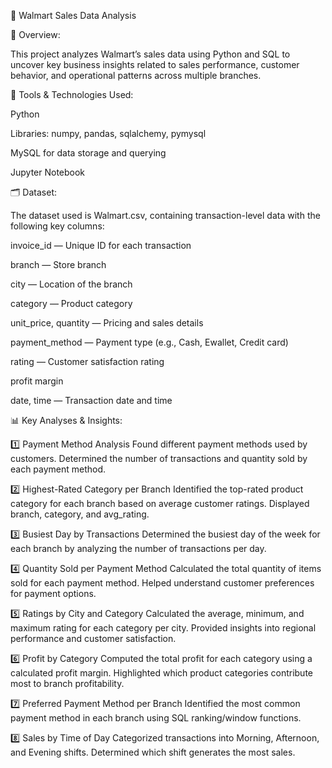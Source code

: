 🛒 Walmart Sales Data Analysis

📖 Overview:

This project analyzes Walmart’s sales data using Python and SQL to uncover key business insights related to sales performance, customer behavior, and operational patterns across multiple branches.

🧰 Tools & Technologies Used:

Python 

Libraries: numpy, pandas, sqlalchemy, pymysql

MySQL for data storage and querying

Jupyter Notebook 

🗂️ Dataset:

The dataset used is Walmart.csv, containing transaction-level data with the following key columns:

invoice_id — Unique ID for each transaction

branch — Store branch 

city — Location of the branch

category — Product category

unit_price, quantity — Pricing and sales details

payment_method — Payment type (e.g., Cash, Ewallet, Credit card)

rating — Customer satisfaction rating

profit margin

date, time — Transaction date and time

📊 Key Analyses & Insights:

1️⃣ Payment Method Analysis
Found different payment methods used by customers.
Determined the number of transactions and quantity sold by each payment method.

2️⃣ Highest-Rated Category per Branch
Identified the top-rated product category for each branch based on average customer ratings.
Displayed branch, category, and avg_rating.

3️⃣ Busiest Day by Transactions
Determined the busiest day of the week for each branch by analyzing the number of transactions per day.

4️⃣ Quantity Sold per Payment Method
Calculated the total quantity of items sold for each payment method.
Helped understand customer preferences for payment options.

5️⃣ Ratings by City and Category
Calculated the average, minimum, and maximum rating for each category per city.
Provided insights into regional performance and customer satisfaction.

6️⃣ Profit by Category
Computed the total profit for each category using a calculated profit margin.
Highlighted which product categories contribute most to branch profitability.

7️⃣ Preferred Payment Method per Branch
Identified the most common payment method in each branch using SQL ranking/window functions.

8️⃣ Sales by Time of Day
Categorized transactions into Morning, Afternoon, and Evening shifts.
Determined which shift generates the most sales.



